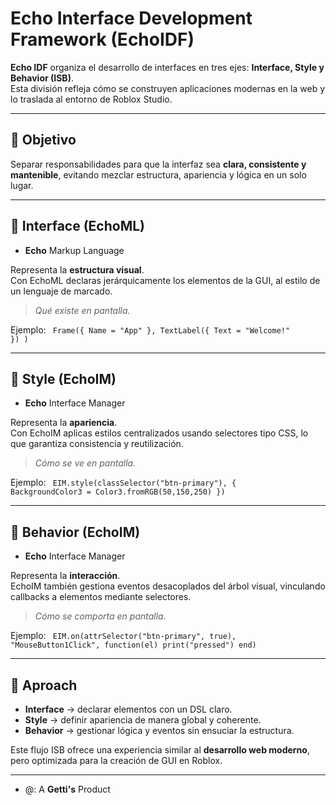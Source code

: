 # Echo Interface Development Framework (EchoIDF)

**Echo IDF** organiza el desarrollo de interfaces en tres ejes: **Interface, Style y Behavior (ISB)**.  
Esta división refleja cómo se construyen aplicaciones modernas en la web y lo traslada al entorno de Roblox Studio.

---

## 🎯 Objetivo
Separar responsabilidades para que la interfaz sea **clara, consistente y mantenible**, evitando mezclar estructura, apariencia y lógica en un solo lugar.

---

## 🔹 Interface (EchoML)
- **Echo** Markup Language

Representa la **estructura visual**.  
Con EchoML declaras jerárquicamente los elementos de la GUI, al estilo de un lenguaje de marcado.  
> *Qué existe en pantalla.*  

Ejemplo: <code>
Frame({ Name = "App" }, 
  TextLabel({ Text = "Welcome!" })
)</code>

---

## 🔹 Style (EchoIM)
- **Echo** Interface Manager
  
Representa la **apariencia**.  
Con EchoIM aplicas estilos centralizados usando selectores tipo CSS, lo que garantiza consistencia y reutilización.  
> *Cómo se ve en pantalla.*  

Ejemplo: <code>
EIM.style(classSelector("btn-primary"), { 
  BackgroundColor3 = Color3.fromRGB(50,150,250) 
})</code>

---

## 🔹 Behavior (EchoIM)
- **Echo** Interface Manager
  
Representa la **interacción**.  
EchoIM también gestiona eventos desacoplados del árbol visual, vinculando callbacks a elementos mediante selectores.  
> *Cómo se comporta en pantalla.*  

Ejemplo: <code>
EIM.on(attrSelector("btn-primary", true), "MouseButton1Click", function(el) 
  print("pressed") 
end)</code>

---

## 🧭 Aproach
- **Interface** → declarar elementos con un DSL claro.  
- **Style** → definir apariencia de manera global y coherente.  
- **Behavior** → gestionar lógica y eventos sin ensuciar la estructura.  

Este flujo ISB ofrece una experiencia similar al **desarrollo web moderno**, pero optimizada para la creación de GUI en Roblox.

---

- @: A **Getti's** Product
